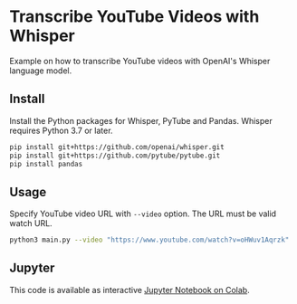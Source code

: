 # Transcribe YouTube Videos with Whisper

Example on how to transcribe YouTube videos with OpenAI's Whisper language model.

## Install

Install the Python packages for Whisper, PyTube and Pandas. Whisper requires Python 3.7 or later.

```sh
pip install git+https://github.com/openai/whisper.git 
pip install git+https://github.com/pytube/pytube.git
pip install pandas
```

## Usage
Specify YouTube video URL with `--video` option. The URL must be valid watch URL.

```sh
python3 main.py --video "https://www.youtube.com/watch?v=oHWuv1Aqrzk"
```

## Jupyter
This code is available as interactive [Jupyter Notebook on Colab](https://colab.research.google.com/drive/1QEffU2A5PaJzfdvmLcd53vZ5emizQcFG?usp=sharing).